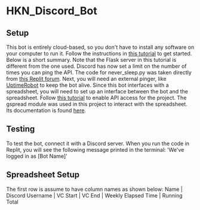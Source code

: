 # HKN_Discord_Bot

## Setup
This bot is entirely cloud-based, so you don't have to install any software on your computer to run it. 
Follow the instructions in [this tutorial](https://www.freecodecamp.org/news/create-a-discord-bot-with-python/) to get started. Below is a short summary. Note that the Flask server in this tutorial is different from the one used. Discord has now set a limit on the number of times you can ping the API. The code for never_sleep.py was taken directly from [this Replit forum](https://repl.it/talk/ask/Uptime-Robot-not-working-with-Discord-Cloudflare/49491). Next, you will need an external pinger, like [UptimeRobot](https://uptimerobot.com/) to keep the bot alive. 
Since this bot interfaces with a spreadsheet, you will need to set up an interface between the bot and the spreadsheet. Follow [this tutorial](https://gspread.readthedocs.io/en/latest/oauth2.html#enable-api-access) to enable API access for the project. The gspread module was used in this project to interact with the spreadsheet. Its documentation is found [here](https://github.com/burnash/gspread).

## Testing
To test the bot, connect it with a Discord server. When you run the code in Replit, you will see the following message printed in the terminal:
'We've logged in as [Bot Name]'

## Spreadsheet Setup
The first row is assume to have column names as shown below:
Name | Discord Username | VC Start | VC End | Weekly Elapsed Time | Running Total
